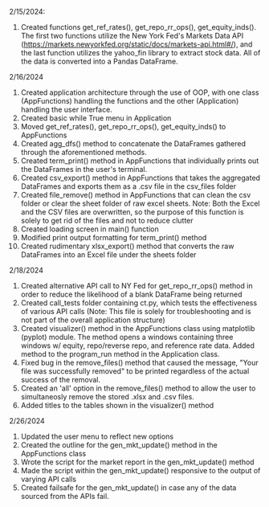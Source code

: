 2/15/2024:
1) Created functions get_ref_rates(), get_repo_rr_ops(), get_equity_inds(). The first two functions utilize the New York Fed's Markets Data API (https://markets.newyorkfed.org/static/docs/markets-api.html#/), and the last function utilizes the yahoo_fin library to extract stock data. All of the data is converted into a Pandas DataFrame.

2/16/2024
1) Created application architecture through the use of OOP, with one class (AppFunctions) handling the functions and the other (Application) handling the user interface.
2) Created basic while True menu in Application
3) Moved get_ref_rates(), get_repo_rr_ops(), get_equity_inds() to AppFunctions
4) Created agg_dfs() method to concatenate the DataFrames gathered through the aforementioned methods.
5) Created term_print() method in AppFunctions that individually prints out the DataFrames in the user's terminal.
6) Created csv_export() method in AppFunctions that takes the aggregated DataFrames and exports them as a .csv file in the csv_files folder
7) Created file_remove() method in AppFunctions that can clean the csv folder or clear the sheet folder of raw excel sheets. Note: Both the Excel and the CSV files are overwritten, so the purpose of this function is solely to get rid of the files and not to reduce clutter
8) Created loading screen in main() function
9) Modified print output formatting for term_print() method
10) Created rudimentary xlsx_export() method that converts the raw DataFrames into an Excel file under the sheets folder

2/18/2024
1) Created alternative API call to NY Fed for get_repo_rr_ops() method in order to reduce the likelihood of a blank DataFrame being returned
2) Created call_tests folder containing ct.py, which tests the effectiveness of various API calls (Note: This file is solely for troubleshooting and is not part of the overall application structure)
3) Created visualizer() method in the AppFunctions class using matplotlib (pyplot) module. The method opens a windows containing three windows w/ equity, repo/reverse repo, and reference rate data. Added method to the program_run method in the Application class.
4) Fixed bug in the remove_files() method that caused the message, "Your file was successfully removed" to be printed regardless of the actual success of the removal.
5) Created an 'all' option in the remove_files() method to allow the user to simultaneosly remove the stored .xlsx and .csv files.
6) Added titles to the tables shown in the visualizer() method

2/26/2024
1) Updated the user menu to reflect new options
2) Created the outline for the gen_mkt_update() method in the AppFunctions class
3) Wrote the script for the market report in the gen_mkt_update() method
4) Made the script within the gen_mkt_update() responsive to the output of varying API calls
5) Created failsafe for the gen_mkt_update() in case any of the data sourced from the APIs fail.